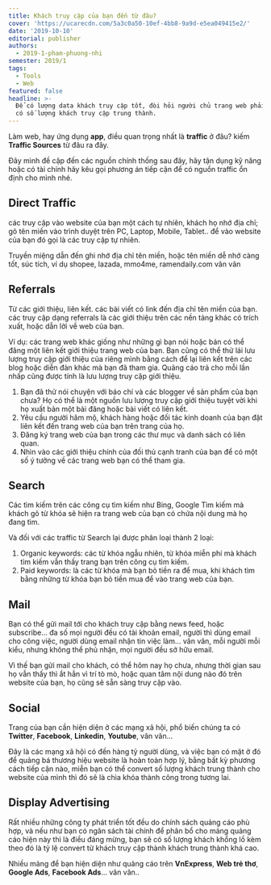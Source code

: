 ```yaml
---
title: Khách truy cập của bạn đến từ đâu?
cover: 'https://ucarecdn.com/5a3c0a50-10ef-4bb8-9a9d-e5ea049415e2/'
date: '2019-10-10'
editorial: publisher
authors:
  - 2019-1-pham-phuong-nhi
semester: 2019/1
tags:
  - Tools
  - Web
featured: false
headline: >-
  Để có lượng data khách truy cập tốt, đòi hỏi người chủ trang web phải tìm cách
  có số lượng khách truy cập trung thành.
---
```

Làm web, hay ứng dụng **app**, điều quan trọng nhất là **traffic** ở đâu? kiếm **Traffic Sources** từ đâu ra đây.

Đây mình đề cập đến các nguồn chính thống sau đây, hãy tận dụng kỹ năng hoặc có tài chính hãy kêu gọi phương án tiếp cận để có nguồn traffic ổn định cho mình nhé.

## Direct Traffic

các truy cập vào website của bạn một cách tự nhiên, khách họ nhớ địa chỉ; gõ tên miền vào trình duyệt trên PC, Laptop, Mobile, Tablet.. để vào website của bạn đó gọi là các truy cập tự nhiên.

Truyền miệng dẫn đến ghi nhớ địa chỉ tên miền, hoặc tên miền dễ nhớ càng tốt, súc tích, ví dụ shopee, lazada, mmo4me, ramendaily.com vân vân

## Referrals

Từ các giới thiệu, liên kết. các bài viết có link đến địa chỉ tên miền của bạn. các truy cập dạng referrals là các giới thiệu trên các nền tảng khác có trích xuất, hoặc dẫn lời về web của bạn.

Ví dụ: các trang web khác giống như những gì bạn nói hoặc bán có thể đăng một liên kết giới thiệu trang web của bạn. Bạn cũng có thể thử lái lưu lượng truy cập giới thiệu của riêng mình bằng cách để lại liên kết trên các blog hoặc diễn đàn khác mà bạn đã tham gia. Quảng cáo trả cho mỗi lần nhấp cũng được tính là lưu lượng truy cập giới thiệu.

1. Bạn đã thử nói chuyện với báo chí và các blogger về sản phẩm của bạn chưa? Họ có thể là một nguồn lưu lượng truy cập giới thiệu tuyệt vời khi họ xuất bản một bài đăng hoặc bài viết có liên kết.
2. Yêu cầu người hâm mộ, khách hàng hoặc đối tác kinh doanh của bạn đặt liên kết đến trang web của bạn trên trang của họ.
3. Đăng ký trang web của bạn trong các thư mục và danh sách có liên quan.
4. Nhìn vào các giới thiệu chính của đối thủ cạnh tranh của bạn để có một số ý tưởng về các trang web bạn có thể tham gia.

## Search

Các tìm kiếm trên các công cụ tìm kiếm như Bing, Google Tìm kiếm mà khách gõ từ khóa sẽ hiện ra trang web của bạn có chứa nội dung mà họ đang tìm.

Và đối với các traffic từ Search lại được phân loại thành 2 loại:

1. Organic keywords: các từ khóa ngẫu nhiên, từ khóa miễn phí mà khách tìm kiếm vẫn thấy trang bạn trên công cụ tìm kiếm.
2. Paid keywords: là các từ khóa mà bạn bỏ tiền ra để mua, khi khách tìm bằng những từ khóa bạn bỏ tiền mua để vào trang web của bạn.

## Mail

Bạn có thể gửi mail tới cho khách truy cập bằng news feed, hoặc subscribe... đa số mọi người đều có tài khoản email, người thì dùng email cho công việc, người dùng email nhận tin việc làm... vân vân, mỗi người mỗi kiểu, nhưng không thể phủ nhận, mọi người đều sở hữu email.

Vì thế bạn gửi mail cho khách, có thể hôm nay họ chưa, nhưng thời gian sau họ vẫn thấy thì ắt hẳn vì trí tò mò, hoặc quan tâm nội dung nào đó trên website của bạn, họ cũng sẽ sẵn sàng truy cập vào.


## Social

Trang của bạn cần hiện diện ở các mạng xã hội, phổ biến chúng ta có **Twitter**, **Facebook**, **Linkedin**, **Youtube**, vân vân...

Đây là các mạng xã hội có đến hàng tỷ người dùng, và việc bạn có mặt ở đó để quảng bá thương hiệu website là hoàn toàn hợp lý, bằng bất kỳ phương cách tiếp cận nào, miễn bạn có thể convert số lượng khách trung thành cho website của mình thì đó sẽ là chìa khóa thành công trong tương lai.

## Display Advertising

Rất nhiều những công ty phát triển tốt đều do chính sách quảng cáo phù hợp, và nếu như bạn có ngân sách tài chính để phân bổ cho mảng quảng cáo hiện này thì là điều đáng mừng, bạn sẽ có số lượng khách khổng lồ kèm theo đó là tỷ lệ convert từ khách truy cập thành khách trung thành khá cao.

Nhiều mảng để bạn hiện diện như quảng cáo trên **VnExpress**, **Web trẻ thơ**, **Google Ads**, **Facebook Ads**... vân vân..

